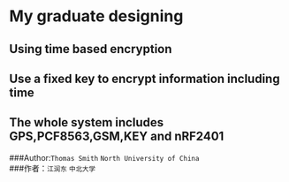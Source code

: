 My graduate designing
=======================
Using time based encryption
-------------------------------
Use a fixed key to encrypt information including time
--------------------------------------------------------------
The whole system includes GPS,PCF8563,GSM,KEY and nRF2401
--------------------------------------------------------------
###Author:`Thomas Smith` `North University of China`<br>
###作者：`江润东` `中北大学`
